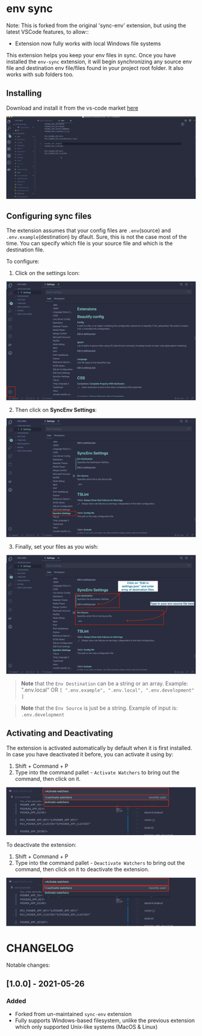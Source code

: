# env sync

Note: This is forked from the original 'sync-env' extension, but using the latest VSCode features, to allow::
- Extension now fully works with local Windows file systems


This extension helps you keep your env files in sync. Once you have installed the `env-sync` extension, it will begin synchronizing any source env file and destination env file/files found in your project root folder. It also works with sub folders too.

## Installing

Download and install it from the vs-code market [here](#)

![Sync Env Demo](./images/sync-env.gif)

## Configuring sync files

The extension assumes that your config files are `.env`(source) and `.env.example`(destination) by dfault. Sure, this is not the case most of the time. You can specify which file is your source file and which is the destination file.

To configure:

1. Click on the settings Icon:

![Configuring sync files - Step 1](./images/Sync-env-step-1.png)

2. Then click on **SyncEnv Settings**:

![Configuring sync files - Step 1](./images/Sync-env-step-2.png)

3. Finally, set your files as you wish:

![Configuring sync files - Step 1](./images/Sync-env-step-3.png)

> **Note** that the `Env Destination` can be a string or an array. Example: ".env.local" 
> OR 
> `[
    ".env.example",
    ".env.local",
    ".env.development"
]`

> **Note** that the `Env Source` is just be a string. Example of input is: `.env.development`


## Activating and Deactivating

The extension is activated automatically by default when it is first installed. In case you have deactivated it before, you can activate it using by:

1. Shift + Command + P
2. Type into the command pallet - `Activate Watchers` to bring out the command, then click on it.

![Sync Env Demo](./images/activate.png)

To deactivate the extension:

1. Shift + Command + P
2. Type into the command pallet - `Deactivate Watchers` to bring out the command, then click on it to deactivate the extension.

![Sync Env Demo](./images/deactivate.png)


# CHANGELOG

Notable changes:

## [1.0.0] - 2021-05-26

### Added
- Forked from un-maintained `sync-env` extension 
- Fully supports Windows-based filesystem, unlike the previous extension which only supported Unix-like systems (MacOS & Linux)
